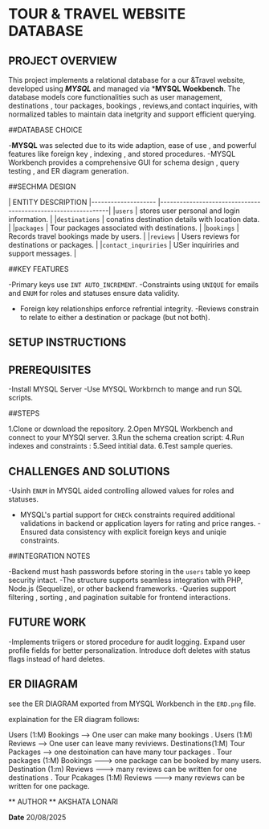 # TOUR & TRAVEL WEBSITE DATABASE

## PROJECT OVERVIEW

This project implements a relational database for a our &Travel website, developed using ***MYSQL*** and managed via ***MYSQL Woekbench**. The database models core functionalities such as user management, destinations , tour packages, bookings , reviews,and contact inquiries, with normalized tables to maintain data inetgrity and support efficient querying.

##DATABASE CHOICE 

-**MYSQL** was selected due to its wide adaption, ease of use , and powerful features like foreign key , indexing , and stored procedures. 
-MYSQL Workbench provides a comprehensive GUI for schema design , query testing , and ER diagram generation.

##SECHMA DESIGN 

|      ENTITY                                   DESCRIPTION
|--------------------  |--------------------------------------------------------------|
|`users`               | stores user personal and login information.                  |
|`destinations`        | conatins destination details with location data.             |
|`packages`            | Tour packages associated with destinations.                  |
|`bookings`            | Records travel bookings made by users.                       |
|`reviews`             | Users reviews  for destinations or packages.                 |
|`contact_inquriries`  | USer inquiriries and support messages.                       |

##KEY FEATURES

-Primary keys use `INT AUTO_INCREMENT`.
-Constraints using `UNIQUE` for emails and `ENUM` for roles and statuses ensure data validity.
- Foreign key relationships enforce refrential integrity.
-Reviews constrain to relate to either a destination or package (but not both).

## SETUP INSTRUCTIONS

## PREREQUISITES

-Install MYSQL Server 
-Use MYSQL Workbrnch to mange and run SQL scripts.

##STEPS

1.Clone or download the repository.
2.Open MYSQL Workbench and connect to your MYSQl server.
3.Run the schema creation script:
4.Run indexes and constraints :
5.Seed intitial data.
6.Test sample queries. 


## CHALLENGES AND SOLUTIONS 

-Usinh `ENUM` in MYSQL aided controlling allowed values for roles and statuses.
- MYSQL's partial support for `CHECk` constraints required additional validations in backend or application layers for rating and price ranges.
-Ensured data consistency with explicit foreign  keys and uniqie constraints.

##INTEGRATION NOTES 

-Backend must hash passwords before storing in the `users` table yo keep security intact.
-The structure supports seamless integration with PHP, Node.js (Sequelize), or other backend frameworks.
-Queries support filtering , sorting , and pagination suitable for frontend interactions. 

## FUTURE WORK 

-Implements triigers or stored procedure for audit logging.
Expand user profile fields for better personalization.
Introduce doft deletes with status flags instead of hard deletes. 

## ER DIIAGRAM 

 see the ER DIAGRAM  exported from MYSQL Workbench in the ` ERD.png ` file.

explaination for the ER diagram follows:

Users (1:M) Bookings --> One user can make many bookings .
Users (1:M) Reviews --> One user can leave many reviviews.
Destinations(1:M) Tour Packages --> one destoination can have many tour packages .
Tour packages (1:M) Bookings ---> one package can be booked by many users.
Destination (1:m) Reviews ---> many reviews can be written for one destinations . 
Tour Pcakages (1:M) Reviews ---> many reviews can be written for one package.


** AUTHOR ** 
AKSHATA LONARI 

**Date**
20/08/2025


